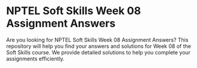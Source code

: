# NPTEL Soft Skills Week 08 Assignment Answers

Are you looking for NPTEL Soft Skills Week 08 Assignment Answers? This repository will help you find your answers and solutions for Week 08 of the Soft Skills course. We provide detailed solutions to help you complete your assignments efficiently.